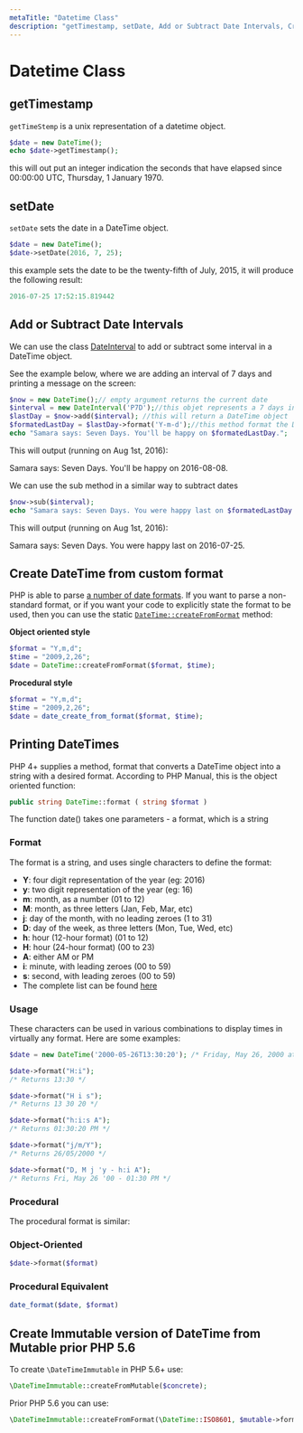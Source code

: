 ```yaml
---
metaTitle: "Datetime Class"
description: "getTimestamp, setDate, Add or Subtract Date Intervals, Create DateTime from custom format, Printing DateTimes, Create Immutable version of DateTime from Mutable prior PHP 5.6"
---
```


# Datetime Class



## getTimestamp


`getTimeStemp` is a unix representation of a datetime object.

```php
$date = new DateTime();
echo $date->getTimestamp(); 

```

this will out put an integer indication the seconds that have elapsed since 00:00:00 UTC, Thursday, 1 January 1970.



## setDate


`setDate` sets the date in a DateTime object.

```php
$date = new DateTime();
$date->setDate(2016, 7, 25);

```

this example sets the date to be the twenty-fifth of July, 2015, it will produce the following result:

```php
2016-07-25 17:52:15.819442

```



## Add or Subtract Date Intervals


We can use the class [DateInterval](http://php.net/manual/pt_BR/class.dateinterval.php) to add or subtract some interval in a DateTime object.

See the example below, where we are adding an interval of 7 days and printing a message on the screen:

```php
$now = new DateTime();// empty argument returns the current date
$interval = new DateInterval('P7D');//this objet represents a 7 days interval
$lastDay = $now->add($interval); //this will return a DateTime object
$formatedLastDay = $lastDay->format('Y-m-d');//this method format the DateTime object and returns a String
echo "Samara says: Seven Days. You'll be happy on $formatedLastDay.";

```

This will output (running on Aug 1st, 2016):

> 
Samara says: Seven Days. You'll be happy on 2016-08-08.


We can use the sub method in a similar way to subtract dates

```php
$now->sub($interval);
echo "Samara says: Seven Days. You were happy last on $formatedLastDay.";

```

This will output (running on Aug 1st, 2016):

> 
Samara says: Seven Days. You were happy last on 2016-07-25.




## Create DateTime from custom format


PHP is able to parse [a number of date formats](https://secure.php.net/manual/en/datetime.formats.php). If you want to parse a non-standard format, or if you want your code to explicitly state the format to be used, then you can use the static [`DateTime::createFromFormat`](https://php.net/manual/en/datetime.createfromformat.php) method:

**Object oriented style**

```php
$format = "Y,m,d";
$time = "2009,2,26";
$date = DateTime::createFromFormat($format, $time);

```

**Procedural style**

```php
$format = "Y,m,d";
$time = "2009,2,26";
$date = date_create_from_format($format, $time);

```



## Printing DateTimes


PHP 4+ supplies a method, format that converts a DateTime object into a string with a desired format. According to PHP Manual, this is the object oriented function:

```php
public string DateTime::format ( string $format )

```

The function date() takes one parameters - a format, which is a string

### Format

The format is a string, and uses single characters to define the format:

- **Y**: four digit representation of the year (eg: 2016)
- **y**: two digit representation of the year (eg: 16)
- **m**: month, as a number (01 to 12)
- **M**: month, as three letters (Jan, Feb, Mar, etc)
- **j**: day of the month, with no leading zeroes (1 to 31)
- **D**: day of the week, as three letters (Mon, Tue, Wed, etc)
- **h**: hour (12-hour format) (01 to 12)
- **H**: hour (24-hour format) (00 to 23)
- **A**: either AM or PM
- **i**: minute, with leading zeroes (00 to 59)
- **s**: second, with leading zeroes (00 to 59)
- The complete list can be found [here](http://php.net/manual/en/function.date.php)

### Usage

These characters can be used in various combinations to display times in virtually any format. Here are some examples:

```php
$date = new DateTime('2000-05-26T13:30:20'); /* Friday, May 26, 2000 at 1:30:20 PM */

$date->format("H:i");
/* Returns 13:30 */

$date->format("H i s");
/* Returns 13 30 20 */

$date->format("h:i:s A");
/* Returns 01:30:20 PM */

$date->format("j/m/Y");
/* Returns 26/05/2000 */

$date->format("D, M j 'y - h:i A");
/* Returns Fri, May 26 '00 - 01:30 PM */

```

### Procedural

The procedural format is similar:

### Object-Oriented

```php
$date->format($format)

```

### Procedural Equivalent

```php
date_format($date, $format)

```



## Create Immutable version of DateTime from Mutable prior PHP 5.6


To create `\DateTimeImmutable` in PHP 5.6+ use:

```php
\DateTimeImmutable::createFromMutable($concrete);

```

Prior PHP 5.6 you can use:

```php
\DateTimeImmutable::createFromFormat(\DateTime::ISO8601, $mutable->format(\DateTime::ISO8601), $mutable->getTimezone());

```

